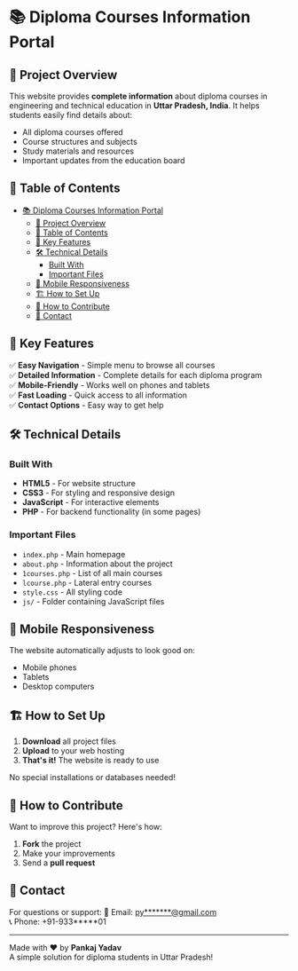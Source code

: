 # 📚 Diploma Courses Information Portal


## 🌟 Project Overview

This website provides **complete information** about diploma courses in engineering and technical education in **Uttar Pradesh, India**. It helps students easily find details about:

- All diploma courses offered
- Course structures and subjects
- Study materials and resources
- Important updates from the education board

## 📑 Table of Contents

- [📚 Diploma Courses Information Portal](#-diploma-courses-information-portal)
  - [🌟 Project Overview](#-project-overview)
  - [📑 Table of Contents](#-table-of-contents)
  - [🚀 Key Features](#-key-features)
  - [🛠️ Technical Details](#️-technical-details)
    - [Built With](#built-with)
    - [Important Files](#important-files)
  - [📱 Mobile Responsiveness](#-mobile-responsiveness)
  - [🏗️ How to Set Up](#️-how-to-set-up)
  - [🤝 How to Contribute](#-how-to-contribute)
  - [📧 Contact](#-contact)

## 🚀 Key Features

✅ **Easy Navigation** - Simple menu to browse all courses  
✅ **Detailed Information** - Complete details for each diploma program  
✅ **Mobile-Friendly** - Works well on phones and tablets  
✅ **Fast Loading** - Quick access to all information  
✅ **Contact Options** - Easy way to get help  

## 🛠️ Technical Details

### Built With
- **HTML5** - For website structure
- **CSS3** - For styling and responsive design
- **JavaScript** - For interactive elements
- **PHP** - For backend functionality (in some pages)

### Important Files
- `index.php` - Main homepage
- `about.php` - Information about the project
- `1courses.php` - List of all main courses
- `lcourse.php` - Lateral entry courses
- `style.css` - All styling code
- `js/` - Folder containing JavaScript files

## 📱 Mobile Responsiveness

The website automatically adjusts to look good on:
- Mobile phones
- Tablets
- Desktop computers

## 🏗️ How to Set Up

1. **Download** all project files
2. **Upload** to your web hosting
3. **That's it!** The website is ready to use

No special installations or databases needed!

## 🤝 How to Contribute

Want to improve this project? Here's how:

1. **Fork** the project
2. Make your improvements
3. Send a **pull request**

## 📧 Contact

For questions or support:
📧 Email: [py*******@gmail.com](mailto:py*******@gmail.com)  
📞 Phone: +91-933*****01  

---

Made with ❤️ by **Pankaj Yadav**  
A simple solution for diploma students in Uttar Pradesh!